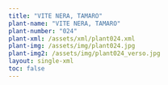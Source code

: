 ```yaml
---
title: "VITE NERA, TAMARO"
plant-name: "VITE NERA, TAMARO"
plant-number: "024"
plant-xml: /assets/xml/plant024.xml
plant-img: /assets/img/plant024.jpg
plant-img2: /assets/img/plant024_verso.jpg
layout: single-xml
toc: false
---
```

